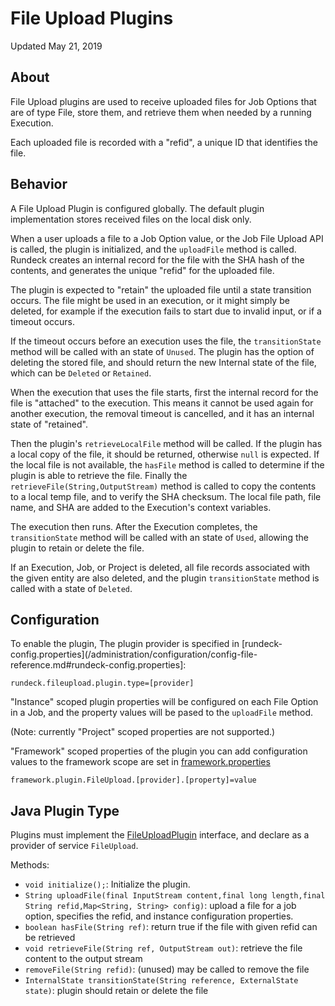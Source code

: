 # File Upload Plugins

Updated May 21, 2019

## About

File Upload plugins are used to receive uploaded files for Job Options that are of type File, store them, and retrieve them when needed by a running Execution.

Each uploaded file is recorded with a "refid", a unique ID that identifies the file.

## Behavior

A File Upload Plugin is configured globally. The default plugin implementation stores received files on the local disk only.

When a user uploads a file to a Job Option value, or the Job File Upload API is called, the plugin is initialized, and the `uploadFile` method is called. Rundeck creates an internal record for the file with the SHA hash of the contents, and generates the unique "refid" for the uploaded file.

The plugin is expected to "retain" the uploaded file until a state transition occurs. The file might be used in an execution, or it might simply be deleted, for example if the execution fails to start due to invalid input, or if a timeout occurs.

If the timeout occurs before an execution uses the file, the `transitionState` method will be called with an state of `Unused`.
The plugin has the option of deleting the stored file, and should return the new Internal state of the file, which can be `Deleted` or `Retained`.

When the execution that uses the file starts, first the internal record for the file is "attached" to the execution.
This means it cannot be used again for another execution, the removal timeout is cancelled, and it has an internal state of "retained".

Then the plugin's `retrieveLocalFile` method will be called. If the plugin has a local copy of the file,
it should be returned, otherwise `null` is expected. If the local file is not available, the `hasFile` method is called to determine if the
plugin is able to retrieve the file. Finally the `retrieveFile(String,OutputStream)` method is called to copy the contents to a local temp file,
and to verify the SHA checksum. The local file path, file name, and SHA are added to the Execution's context variables.

The execution then runs. After the Execution completes, the `transitionState` method will be called with an state of `Used`, allowing the plugin to retain or delete the file.

If an Execution, Job, or Project is deleted, all file records associated with the given entity are also deleted,
and the plugin `transitionState` method is called with a state of `Deleted`.

## Configuration

To enable the plugin, The plugin provider is specified in [rundeck-config.properties](/administration/configuration/config-file-reference.md#rundeck-config.properties]:

    rundeck.fileupload.plugin.type=[provider]

"Instance" scoped plugin properties will be configured on each File Option in a Job, and the property values will be pased to the `uploadFile` method.

(Note: currently "Project" scoped properties are not supported.)

"Framework" scoped properties of the plugin you can add configuration values to the framework scope are set in [framework.properties](/administration/configuration/config-file-reference.md#framework.properties)

    framework.plugin.FileUpload.[provider].[property]=value

## Java Plugin Type

Plugins must implement the [FileUploadPlugin] interface, and declare as a provider of service `FileUpload`.

Methods:

- `void initialize();`: Initialize the plugin.
- `String uploadFile(final InputStream content,final long length,final String refid,Map<String, String> config)`: upload a file for a job option, specifies the refid, and instance configuration properties.
- `boolean hasFile(String ref)`: return true if the file with given refid can be retrieved
- `void retrieveFile(String ref, OutputStream out)`: retrieve the file content to the output stream
- `removeFile(String refid)`: (unused) may be called to remove the file
- `InternalState transitionState(String reference, ExternalState state)`: plugin should retain or delete the file

[fileuploadplugin]: ${javadocbase}/com/dtolabs/rundeck/plugins/file/FileUploadPlugin.html

